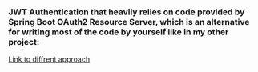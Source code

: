 ### JWT Authentication that heavily relies on code provided by Spring Boot OAuth2 Resource Server, which is an alternative for writing most of the code by yourself like in my other project:
[Link to diffrent approach](https://github.com/NorbertKoziana/Spring-Boot-JWT-Authentication/tree/master)
